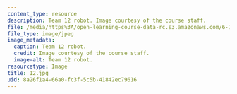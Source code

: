```yaml
---
content_type: resource
description: Team 12 robot. Image courtesy of the course staff.
file: /media/https%3A/open-learning-course-data-rc.s3.amazonaws.com/6-186-mobile-autonomous-systems-laboratory-january-iap-2005/8a26f1a466a0fc3f5c5b41842ec79616_12.jpg
file_type: image/jpeg
image_metadata:
  caption: Team 12 robot.
  credit: Image courtesy of the course staff.
  image-alt: Team 12 robot.
resourcetype: Image
title: 12.jpg
uid: 8a26f1a4-66a0-fc3f-5c5b-41842ec79616
---
```

